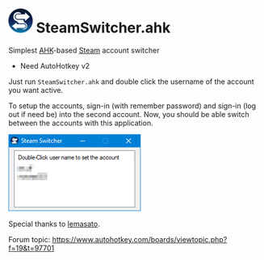 # <img alt="SteamSwitcher Logo" width="48" src="res/logo.svg"> SteamSwitcher.ahk
Simplest [AHK](https://www.autohotkey.com/)-based [Steam](https://en.wikipedia.org/wiki/Steam_(service)) account switcher

* Need AutoHotkey v2

Just run `SteamSwitcher.ahk` and double click the username of the account you want active.

To setup the accounts, sign-in (with remember password) and sign-in (log out if need be) into the second account. Now, you should be able switch between the accounts with this application.

![screenshot1](res/screenshot01.png)

Special thanks to [lemasato](https://github.com/lemasato/Steam-Account-Switcher).

Forum topic: https://www.autohotkey.com/boards/viewtopic.php?f=19&t=97701
